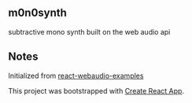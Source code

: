 ## m0n0synth

subtractive mono synth built on the web audio api

## Notes

Initialized from [react-webaudio-examples](https://github.com/oftenfrequent/react-webaudio-examples)

This project was bootstrapped with [Create React App](https://github.com/facebookincubator/create-react-app).
